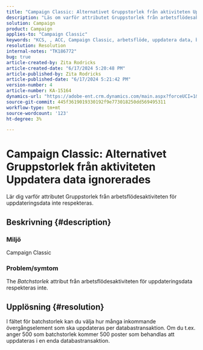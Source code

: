 ```yaml
---
title: "Campaign Classic: Alternativet Gruppstorlek från aktiviteten Uppdatera data ignoreras"
description: "Läs om varför attributet Gruppstorlek från arbetsflödesaktiviteten för att uppdatera data inte respekteras."
solution: Campaign
product: Campaign
applies-to: "Campaign Classic"
keywords: "KCS, , ACC, Campaign Classic, arbetsflöde, uppdatera data, batchstorlek"
resolution: Resolution
internal-notes: "TK186772"
bug: true
article-created-by: Zita Rodricks
article-created-date: "6/17/2024 5:20:48 PM"
article-published-by: Zita Rodricks
article-published-date: "6/17/2024 5:21:42 PM"
version-number: 4
article-number: KA-15164
dynamics-url: "https://adobe-ent.crm.dynamics.com/main.aspx?forceUCI=1&pagetype=entityrecord&etn=knowledgearticle&id=68a67eee-cd2c-ef11-840a-002248084fbb"
source-git-commit: 445f3619019330192f9e773018250dd569495311
workflow-type: tm+mt
source-wordcount: '123'
ht-degree: 3%

---
```


# Campaign Classic: Alternativet Gruppstorlek från aktiviteten Uppdatera data ignorerades


Lär dig varför attributet Gruppstorlek från arbetsflödesaktiviteten för uppdateringsdata inte respekteras.

## Beskrivning {#description}


### <b>Miljö</b>

Campaign Classic



### <b>Problem/symtom</b>

The *Batchstorlek* attribut från arbetsflödesaktiviteten för uppdateringsdata respekteras inte.




## Upplösning {#resolution}


I fältet för batchstorlek kan du välja hur många inkommande övergångselement som ska uppdateras per databastransaktion. Om du t.ex. anger 500 som batchstorlek kommer 500 poster som behandlas att uppdateras i en enda databastransaktion.


